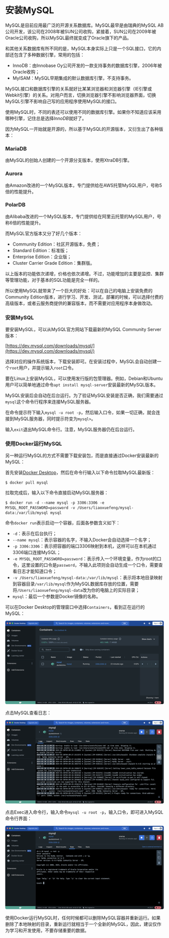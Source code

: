 # 安装MySQL

MySQL是目前应用最广泛的开源关系数据库。MySQL最早是由瑞典的MySQL AB公司开发，该公司在2008年被SUN公司收购，紧接着，SUN公司在2009年被Oracle公司收购，所以MySQL最终就变成了Oracle旗下的产品。

和其他关系数据库有所不同的是，MySQL本身实际上只是一个SQL接口，它的内部还包含了多种数据引擎，常用的包括：

- InnoDB：由Innobase Oy公司开发的一款支持事务的数据库引擎，2006年被Oracle收购；
- MyISAM：MySQL早期集成的默认数据库引擎，不支持事务。

MySQL接口和数据库引擎的关系就好比某某浏览器和浏览器引擎（IE引擎或Webkit引擎）的关系。对用户而言，切换浏览器引擎不影响浏览器界面，切换MySQL引擎不影响自己写的应用程序使用MySQL的接口。

使用MySQL时，不同的表还可以使用不同的数据库引擎。如果你不知道应该采用哪种引擎，记住总是选择*InnoDB*就好了。

因为MySQL一开始就是开源的，所以基于MySQL的开源版本，又衍生出了各种版本：

### MariaDB

由MySQL的创始人创建的一个开源分支版本，使用XtraDB引擎。

### Aurora

由Amazon改进的一个MySQL版本，专门提供给在AWS托管MySQL用户，号称5倍的性能提升。

### PolarDB

由Alibaba改进的一个MySQL版本，专门提供给在阿里云托管的MySQL用户，号称6倍的性能提升。

而MySQL官方版本又分了好几个版本：

- Community Edition：社区开源版本，免费；
- Standard Edition：标准版；
- Enterprise Edition：企业版；
- Cluster Carrier Grade Edition：集群版。

以上版本的功能依次递增，价格也依次递增。不过，功能增加的主要是监控、集群等管理功能，对于基本的SQL功能是完全一样的。

所以使用MySQL就带来了一个巨大的好处：可以在自己的电脑上安装免费的Community Edition版本，进行学习、开发、测试，部署的时候，可以选择付费的高级版本，或者云服务商提供的兼容版本，而不需要对应用程序本身做改动。

### 安装MySQL

要安装MySQL，可以从MySQL官方网站下载最新的MySQL Community Server版本：

[https://dev.mysql.com/downloads/mysql/](https://dev.mysql.com/downloads/mysql/)

选择对应的操作系统版本，下载安装即可。在安装过程中，MySQL会自动创建一个`root`用户，并提示输入`root`口令。

要在Linux上安装MySQL，可以使用发行版的包管理器。例如，Debian和Ubuntu用户可以简单地通过命令`apt install mysql-server`安装最新的MySQL版本。

MySQL安装后会自动在后台运行。为了验证MySQL安装是否正确，我们需要通过`mysql`这个命令行程序来连接MySQL服务器。

在命令提示符下输入`mysql -u root -p`，然后输入口令，如果一切正确，就会连接到MySQL服务器，同时提示符变为`mysql>`。

输入`exit`退出MySQL命令行。注意，MySQL服务器仍在后台运行。

### 使用Docker运行MySQL

另一种运行MySQL的方式不需要下载安装包，而是直接通过Docker安装最新的MySQL：

首先安装[Docker Desktop](https://www.docker.com/products/docker-desktop/)，然后在命令行输入以下命令拉取MySQL最新版：

```plain
$ docker pull mysql
```

拉取完成后，输入以下命令直接启动MySQL服务器：

```plain
$ docker run -d --name mysql -p 3306:3306 -e MYSQL_ROOT_PASSWORD=password -v /Users/liaoxuefeng/mysql-data:/var/lib/mysql mysql
```

命令`docker run`表示启动一个容器，后面各参数含义如下：

- `-d`：表示在后台执行；
- `--name mysql`：表示容器的名字，不输入Docker会自动选择一个名字；
- `-p 3306:3306`：表示把容器的端口3306映射到本机，这样可以在本机通过3306端口连接MySQL；
- `-e MYSQL_ROOT_PASSWORD=password`：表示传入一个环境变量，作为root的口令，这里设置的口令是`password`，不输入此项则会自动生成一个口令，需要查看日志才能知道口令；
- `-v /Users/liaoxuefeng/mysql-data:/var/lib/mysql`：表示将本地目录映射到容器目录`/var/lib/mysql`作为MySQL数据库存放的位置，需要将`/Users/liaoxuefeng/mysql-data`改为你的电脑上的实际目录；
- `mysql`：最后一个参数是Docker镜像的名称。

可以在Docker Desktop的管理窗口中选择`Containers`，看到正在运行的MySQL：

![docker-mysql](docker-mysql.png)

点击MySQL查看日志：

![docker-mysql-log](docker-mysql-log.png)

点击Exec进入命令行，输入命令`mysql -u root -p`，输入口令，即可进入MySQL命令行界面：

![docker-mysql-exec](docker-mysql-exec.png)

使用Docker运行MySQL时，任何时候都可以删除MySQL容器并重新运行。如果删除了本地映射的目录，重新运行就相当于一个全新的MySQL，因此，建议仅作为学习和开发使用，不要存储重要的数据。
